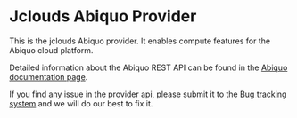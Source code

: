 Jclouds Abiquo Provider
=======================

This is the jclouds Abiquo provider. It enables compute features for the Abiquo cloud platform.

Detailed information about the Abiquo REST API can be found in the
[Abiquo documentation page](http://community.abiquo.com).

If you find any issue in the provider api, please submit it to the [Bug tracking system](http://jira.abiquo.com/browse/ABIQUOJC) and we will do our best to fix it.

